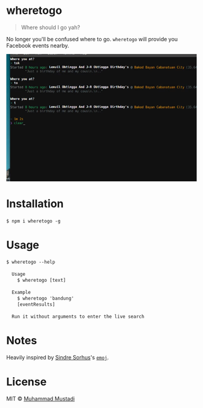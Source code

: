 # wheretogo
> Where should I go yah?

No longer you'll be confused where to go. `wheretogo` will provide you Facebook events nearby.

<img src="wtg.gif" width="660">

# Installation

`$ npm i wheretogo -g`

# Usage

```
$ wheretogo --help

  Usage
    $ wheretogo [text]

  Example
    $ wheretogo 'bandung'
    [eventResults]

  Run it without arguments to enter the live search
```

# Notes

Heavily inspired by [Sindre Sorhus](https://sindresorhus.com)'s [`emoj`](https://github.com/sindresorhus/emoj).

# License

MIT © [Muhammad Mustadi](https://mustadi.xyz)
